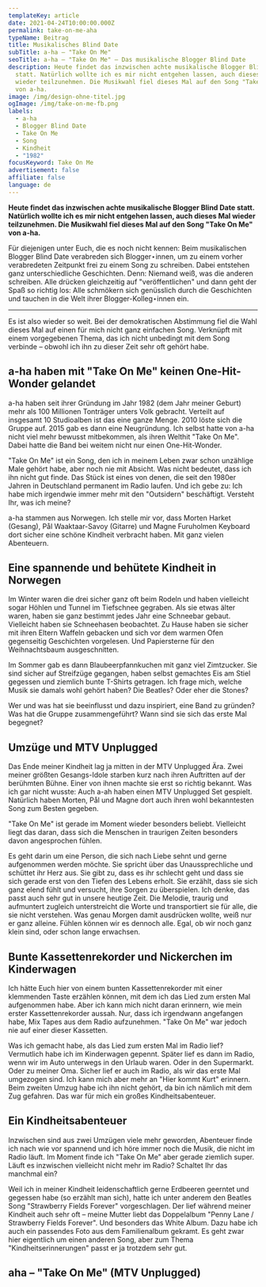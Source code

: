 ```yaml
---
templateKey: article
date: 2021-04-24T10:00:00.000Z
permalink: take-on-me-aha
typeName: Beitrag
title: Musikalisches Blind Date
subTitle: a-ha – "Take On Me"
seoTitle: a-ha – "Take On Me" – Das musikalische Blogger Blind Date
description: Heute findet das inzwischen achte musikalische Blogger Blind Date
  statt. Natürlich wollte ich es mir nicht entgehen lassen, auch dieses Mal
  wieder teilzunehmen. Die Musikwahl fiel dieses Mal auf den Song "Take On Me"
  von a-ha.
image: /img/design-ohne-titel.jpg
ogImage: /img/take-on-me-fb.png
labels:
  - a-ha
  - Blogger Blind Date
  - Take On Me
  - Song
  - Kindheit
  - "1982"
focusKeyword: Take On Me
advertisement: false
affiliate: false
language: de
---
```

**Heute findet das inzwischen achte musikalische Blogger Blind Date statt. Natürlich wollte ich es mir nicht entgehen lassen, auch dieses Mal wieder teilzunehmen. Die Musikwahl fiel dieses Mal auf den Song "Take On Me" von a-ha.**

Für diejenigen unter Euch, die es noch nicht kennen: Beim musikalischen Blogger Blind Date verabreden sich Blogger⋆innen, um zu einem vorher verabredeten Zeitpunkt frei zu einem Song zu schreiben. Dabei entstehen ganz unterschiedliche Geschichten. Denn: Niemand weiß, was die anderen schreiben. Alle drücken gleichzeitig auf "veröffentlichen" und dann geht der Spaß so richtig los: Alle schmökern sich genüsslich durch die Geschichten und tauchen in die Welt ihrer Blogger-Kolleg⋆innen ein.

---

Es ist also wieder so weit. Bei der demokratischen Abstimmung fiel die Wahl dieses Mal auf einen für mich nicht ganz einfachen Song. Verknüpft mit einem vorgegebenen Thema, das ich nicht unbedingt mit dem Song verbinde – obwohl ich ihn zu dieser Zeit sehr oft gehört habe.

## a-ha haben mit "Take On Me" keinen One-Hit-Wonder gelandet

a-ha haben seit ihrer Gründung im Jahr 1982 (dem Jahr meiner Geburt) mehr als 100 Millionen Tonträger unters Volk gebracht. Verteilt auf insgesamt 10 Studioalben ist das eine ganze Menge. 2010 löste sich die Gruppe auf. 2015 gab es dann eine Neugründung. Ich selbst hatte von a-ha nicht viel mehr bewusst mitbekommen, als ihren Welthit "Take On Me". Dabei hatte die Band bei weitem nicht nur einen One-Hit-Wonder.

"Take On Me" ist ein Song, den ich in meinem Leben zwar schon unzählige Male gehört habe, aber noch nie mit Absicht. Was nicht bedeutet, dass ich ihn nicht gut finde. Das Stück ist eines von denen, die seit den 1980er Jahren in Deutschland permanent im Radio laufen. Und ich gebe zu: Ich habe mich irgendwie immer mehr mit den "Outsidern" beschäftigt. Versteht Ihr, was ich meine?

a-ha stammen aus Norwegen. Ich stelle mir vor, dass Morten Harket (Gesang), Pål Waaktaar-Savoy (Gitarre) und Magne Furuholmen Keyboard dort sicher eine schöne Kindheit verbracht haben. Mit ganz vielen Abenteuern.

## Eine spannende und behütete Kindheit in Norwegen

Im Winter waren die drei sicher ganz oft beim Rodeln und haben vielleicht sogar Höhlen und Tunnel im Tiefschnee gegraben. Als sie etwas älter waren, haben sie ganz bestimmt jedes Jahr eine Schneebar gebaut. Vielleicht haben sie Schneehasen beobachtet. Zu Hause haben sie sicher mit ihren Eltern Waffeln gebacken und sich vor dem warmen Ofen gegenseitig Geschichten vorgelesen. Und Papiersterne für den Weihnachtsbaum ausgeschnitten.

Im Sommer gab es dann Blaubeerpfannkuchen mit ganz viel Zimtzucker. Sie sind sicher auf Streifzüge gegangen, haben selbst gemachtes Eis am Stiel gegessen und ziemlich bunte T-Shirts getragen. Ich frage mich, welche Musik sie damals wohl gehört haben? Die Beatles? Oder eher die Stones? 

Wer und was hat sie beeinflusst und dazu inspiriert, eine Band zu gründen? Was hat die Gruppe zusammengeführt? Wann sind sie sich das erste Mal begegnet?

## Umzüge und MTV Unplugged

Das Ende meiner Kindheit lag ja mitten in der MTV Unplugged Ära. Zwei meiner größten Gesangs-Idole starben kurz nach ihren Auftritten auf der berühmten Bühne. Einer von ihnen machte sie erst so richtig bekannt. Was ich gar nicht wusste: Auch a-ah haben einen MTV Unplugged Set gespielt. Natürlich haben Morten, Pål und Magne dort auch ihren wohl bekanntesten Song zum Besten gegeben.

"Take On Me" ist gerade im Moment wieder besonders beliebt. Vielleicht liegt das daran, dass sich die Menschen in traurigen Zeiten besonders davon angesprochen fühlen.

Es geht darin um eine Person, die sich nach Liebe sehnt und gerne aufgenommen werden möchte. Sie spricht über das Unaussprechliche und schüttet ihr Herz aus. Sie gibt zu, dass es ihr schlecht geht und dass sie sich gerade erst von den Tiefen des Lebens erholt. Sie erzählt, dass sie sich ganz elend fühlt und versucht, ihre Sorgen zu überspielen. Ich denke, das passt auch sehr gut in unsere heutige Zeit. Die Melodie, traurig und aufmuntert zugleich unterstreicht die Worte und transportiert sie für alle, die sie nicht verstehen. Was genau Morgen damit ausdrücken wollte, weiß nur er ganz alleine. Fühlen können wir es dennoch alle. Egal, ob wir noch ganz klein sind, oder schon lange erwachsen.

## Bunte Kassettenrekorder und Nickerchen im Kinderwagen

Ich hätte Euch hier von einem bunten Kassettenrekorder mit einer klemmenden Taste erzählen können, mit dem ich das Lied zum ersten Mal aufgenommen habe. Aber ich kann mich nicht daran erinnern, wie mein erster Kassettenrekorder aussah. Nur, dass ich irgendwann angefangen habe, Mix Tapes aus dem Radio aufzunehmen. "Take On Me" war jedoch nie auf einer dieser Kassetten.

Was ich gemacht habe, als das Lied zum ersten Mal im Radio lief? Vermutlich habe ich im Kinderwagen gepennt. Später lief es dann im Radio, wenn wir im Auto unterwegs in den Urlaub waren. Oder in den Supermarkt. Oder zu meiner Oma. Sicher lief er auch im Radio, als wir das erste Mal umgezogen sind. Ich kann mich aber mehr an "Hier kommt Kurt" erinnern. Beim zweiten Umzug habe ich ihn nicht gehört, da bin ich nämlich mit dem Zug gefahren. Das war für mich ein großes Kindheitsabenteuer.

## Ein Kindheitsabenteuer

Inzwischen sind aus zwei Umzügen viele mehr geworden, Abenteuer finde ich nach wie vor spannend und ich höre immer noch die Musik, die nicht im Radio läuft. Im Moment finde ich "Take On Me" aber gerade ziemlich super. Läuft es inzwischen vielleicht nicht mehr im Radio? Schaltet Ihr das manchmal ein? 

Weil ich in meiner Kindheit leidenschaftlich gerne Erdbeeren geerntet und gegessen habe (so erzählt man sich), hatte ich unter anderem den Beatles Song "Strawberry Fields Forever" vorgeschlagen. Der lief während meiner Kindheit auch sehr oft – meine Mutter liebt das Doppelalbum "Penny Lane / Strawberry Fields Forever". Und besonders das White Album. Dazu habe ich auch ein passendes Foto aus dem Familienalbum gekramt. Es geht zwar hier eigentlich um einen anderen Song, aber zum Thema "Kindheitserinnerungen" passt er ja trotzdem sehr gut.

## aha – "Take On Me" (MTV Unplugged)

<YouTube id="{-xKM3mGt2pE}" />